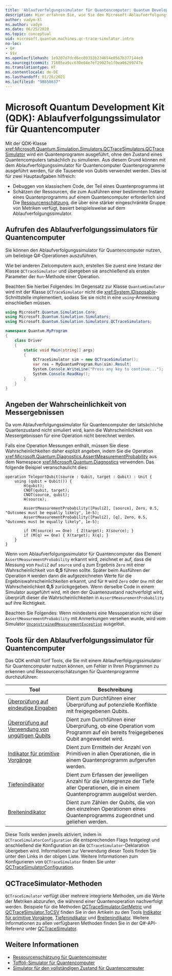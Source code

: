 ```yaml
---
title: 'Ablaufverfolgungssimulator für Quantencomputer: Quantum Development Kit'
description: Hier erfahren Sie, wie Sie den Microsoft-Ablaufverfolgungssimulator für Quantencomputer verwenden, um klassischen Code zu debuggen und die Ressourcenanforderungen eines Q#-Programms zu schätzen.
author: vadym-kl
ms.author: vadym
ms.date: 06/25/2020
ms.topic: conceptual
uid: microsoft.quantum.machines.qc-trace-simulator.intro
no-loc:
- Q#
- $$v
ms.openlocfilehash: 1e9207d7dcd6ec09353b234654e0567b377144e9
ms.sourcegitcommit: 71605ea9cc630e84e7ef29027e1f0ea06299747e
ms.translationtype: HT
ms.contentlocale: de-DE
ms.lasthandoff: 01/26/2021
ms.locfileid: "98858637"
---
```

# <a name="microsoft-quantum-development-kit-qdk-quantum-trace-simulator"></a>Microsoft Quantum Development Kit (QDK): Ablaufverfolgungssimulator für Quantencomputer

Mit der QDK-Klasse <xref:Microsoft.Quantum.Simulation.Simulators.QCTraceSimulators.QCTraceSimulator> wird ein Quantenprogramm ausgeführt, ohne den Zustand eines Quantencomputers tatsächlich zu simulieren. Aus diesem Grund können mit dem Ablaufverfolgungssimulator für Quantencomputer Quantenprogramme ausgeführt werden, für die Tausende von Qubits verwendet werden.  Dies ist für zwei Hauptaufgaben hilfreich: 

* Debuggen von klassischem Code, der Teil eines Quantenprogramms ist 
* Schätzen der Ressourcen, die zum Ausführen einer bestimmten Instanz eines Quantenprogramms auf einem Quantencomputer erforderlich sind Die [Ressourcenschätzung](xref:microsoft.quantum.machines.resources-estimator), die über eine stärker eingeschränkte Gruppe von Metriken verfügt, basiert beispielsweise auf dem Ablaufverfolgungssimulator.

## <a name="invoking-the-quantum-trace-simulator"></a>Aufrufen des Ablaufverfolgungssimulators für Quantencomputer

Sie können den Ablaufverfolgungssimulator für Quantencomputer nutzen, um beliebige Q#-Operationen auszuführen.

Wie bei anderen Zielcomputern auch, erstellen Sie zuerst eine Instanz der Klasse `QCTraceSimulator` und übergeben sie anschließend als ersten Parameter der `Run`-Methode einer Operation.

Beachten Sie hierbei Folgendes: Im Gegensatz zur Klasse `QuantumSimulator` wird mit der Klasse `QCTraceSimulator` nicht die <xref:System.IDisposable>-Schnittstelle implementiert, sodass Sie sie nicht in eine `using`-Anweisung einschließen müssen.

```csharp
using Microsoft.Quantum.Simulation.Core;
using Microsoft.Quantum.Simulation.Simulators;
using Microsoft.Quantum.Simulation.Simulators.QCTraceSimulators;

namespace Quantum.MyProgram
{
    class Driver
    {
        static void Main(string[] args)
        {
            QCTraceSimulator sim = new QCTraceSimulator();
            var res = MyQuantumProgram.Run(sim).Result;
            System.Console.WriteLine("Press any key to continue...");
            System.Console.ReadKey();
        }
    }
}
```

## <a name="providing-the-probability-of-measurement-outcomes"></a>Angeben der Wahrscheinlichkeit von Messergebnissen

Da vom Ablaufverfolgungssimulator für Quantencomputer der tatsächliche Quantenzustand nicht simuliert wird, kann die Wahrscheinlichkeit von Messergebnissen für eine Operation nicht berechnet werden. 

Falls eine Operation Messungen enthält, müssen Sie diese Wahrscheinlichkeiten daher explizit angeben, indem Sie die Operation <xref:Microsoft.Quantum.Diagnostics.AssertMeasurementProbability> aus dem Namespace <xref:Microsoft.Quantum.Diagnostics> verwenden. Das folgende Beispiel veranschaulicht dies:

```qsharp
operation TeleportQubit(source : Qubit, target : Qubit) : Unit {
    using (qubit = Qubit()) {
        H(qubit);
        CNOT(qubit, target);
        CNOT(source, qubit);
        H(source);

        AssertMeasurementProbability([PauliZ], [source], Zero, 0.5, "Outcomes must be equally likely", 1e-5);
        AssertMeasurementProbability([PauliZ], [q], Zero, 0.5, "Outcomes must be equally likely", 1e-5);

        if (M(source) == One)  { Z(target); X(source); }
        if (M(q) == One) { X(target); X(q); }
    }
}
```

Wenn vom Ablaufverfolgungssimulator für Quantencomputer das Element `AssertMeasurementProbability` erkannt wird, zeichnet er auf, dass die Messung von `PauliZ` auf `source` und `q` zum Ergebnis `Zero` mit einer Wahrscheinlichkeit von **0,5** führen sollte. Später beim Ausführen der Operation `M` werden dann die aufgezeichneten Werte für die Ergebniswahrscheinlichkeiten erkannt, und für `M` wird `Zero` oder `One` mit der Wahrscheinlichkeit **0,5** zurückgegeben. Wenn derselbe Code in einem Simulator ausgeführt wird, mit dem der Quantenzustand nachverfolgt wird, überprüft dieser die Wahrscheinlichkeiten in `AssertMeasurementProbability` auf ihre Richtigkeit.

Beachten Sie Folgendes: Wenn mindestens eine Messoperation nicht über `AssertMeasurementProbability` mit Anmerkungen versehen wurde, wird vom Simulator [`UnconstrainedMeasurementException`](https://docs.microsoft.com/dotnet/api/microsoft.quantum.simulation.simulators.qctracesimulators.unconstrainedmeasurementexception) ausgelöst.

## <a name="quantum-trace-simulator-tools"></a>Tools für den Ablaufverfolgungssimulator für Quantencomputer

Das QDK enthält fünf Tools, die Sie mit einem Ablaufverfolgungssimulator für Quantencomputer nutzen können, um Fehler in Ihren Programmen zu erkennen und Ressourcenschätzungen für Quantenprogramme durchzuführen: 

|Tool | Beschreibung |
|-----| -----|
|[Überprüfung auf eindeutige Eingaben](xref:microsoft.quantum.machines.qc-trace-simulator.distinct-inputs) |Dient zum Durchführen einer Überprüfung auf potenzielle Konflikte mit freigegebenen Qubits. |
|[Überprüfung auf Verwendung von ungültigen Qubits](xref:microsoft.quantum.machines.qc-trace-simulator.invalidated-qubits)  |Dient zum Durchführen einer Überprüfung, ob eine Operation vom Programm auf ein bereits freigegebenes Qubit angewendet wird. |
|[Indikator für primitive Vorgänge](xref:microsoft.quantum.machines.qc-trace-simulator.primitive-counter)  | Dient zum Ermitteln der Anzahl von Primitiven in allen Operationen, die in einem Quantenprogramm aufgerufen werden.  |
|[Tiefenindikator](xref:microsoft.quantum.machines.qc-trace-simulator.depth-counter)  |Dient zum Erfassen der jeweiligen Anzahl für die Untergrenze der Tiefe aller Operationen, die in einem Quantenprogramm ausgelöst werden.   |
|[Breitenindikator](xref:microsoft.quantum.machines.qc-trace-simulator.width-counter)  |Dient zum Zählen der Qubits, die von den einzelnen Operationen eines Quantenprogramms zugeordnet und geliehen werden. |

Diese Tools werden jeweils aktiviert, indem in `QCTraceSimulatorConfiguration` die entsprechenden Flags festgelegt und anschließend die Konfiguration an die `QCTraceSimulator`-Deklaration übergeben wird. Informationen zur Verwendung dieser Tools finden Sie unter den Links in der obigen Liste. Weitere Informationen zum Konfigurieren von `QCTraceSimulator` finden Sie unter [QCTraceSimulatorConfiguration](xref:Microsoft.Quantum.Simulation.Simulators.QCTraceSimulators.QCTraceSimulatorConfiguration).

## <a name="qctracesimulator-methods"></a>QCTraceSimulator-Methoden

`QCTraceSimulator` verfügt über mehrere integrierte Methoden, um die Werte der Metriken abzurufen, die während einer Quantenoperation nachverfolgt werden. Beispiele für die Methoden [QCTraceSimulator.GetMetric](https://docs.microsoft.com/dotnet/api/microsoft.quantum.simulation.simulators.qctracesimulators.qctracesimulator.getmetric) und [QCTraceSimulator.ToCSV](https://docs.microsoft.com/dotnet/api/microsoft.quantum.simulation.simulators.qctracesimulators.qctracesimulator.tocsv) finden Sie in den Artikeln zu den Tools [Indikator für primitive Vorgänge](xref:microsoft.quantum.machines.qc-trace-simulator.primitive-counter), [Tiefenindikator](xref:microsoft.quantum.machines.qc-trace-simulator.depth-counter) und [Breitenindikator](xref:microsoft.quantum.machines.qc-trace-simulator.width-counter). Weitere Informationen zu allen verfügbaren Methoden finden Sie in der Q#-API-Referenz unter [QCTraceSimulator](xref:Microsoft.Quantum.Simulation.Simulators.QCTraceSimulators.QCTraceSimulator).  

## <a name="see-also"></a>Weitere Informationen

- [Ressourcenschätzung für Quantencomputer](xref:microsoft.quantum.machines.resources-estimator)
- [Toffoli-Simulator für Quantencomputer](xref:microsoft.quantum.machines.toffoli-simulator)
- [Simulator für den vollständigen Zustand für Quantencomputer](xref:microsoft.quantum.machines.full-state-simulator) 